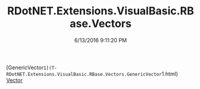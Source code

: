 ﻿---
title: RDotNET.Extensions.VisualBasic.RBase.Vectors
date: 6/13/2016 9:11:20 PM
---

[GenericVector`1](T-RDotNET.Extensions.VisualBasic.RBase.Vectors.GenericVector`1.html)
[Vector](T-RDotNET.Extensions.VisualBasic.RBase.Vectors.Vector.html)
